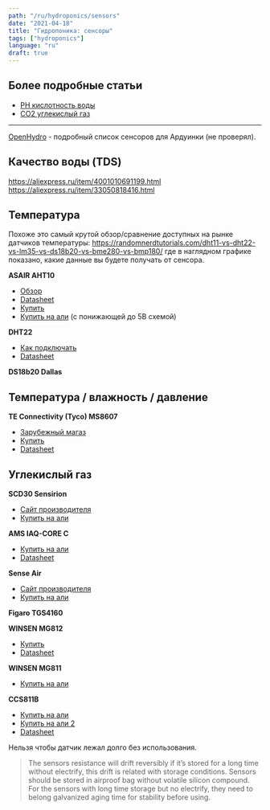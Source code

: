 ```yaml
---
path: "/ru/hydroponics/sensors"
date: "2021-04-18"
title: "Гидропоника: сенсоры"
tags: ["hydroponics"]
language: "ru"
draft: true
---
```


## Более подробные статьи

- [PH кислотность воды](/ru/hydroponics/sensors/ph)
- [CO2 углекислый газ](/ru/hydroponics/sensors/co2)

----

[OpenHydro](https://github.com/Cribstone/OpenHydro) - подробный список сенсоров для Ардуинки (не проверял).


## Качество воды (TDS)

https://aliexpress.ru/item/4001010691199.html
https://aliexpress.ru/item/33050818416.html


## Температура

Похоже это самый крутой обзор/сравнение доступных на рынке датчиков температуры: https://randomnerdtutorials.com/dht11-vs-dht22-vs-lm35-vs-ds18b20-vs-bme280-vs-bmp180/
где в наглядном графике показано, какие данные вы будете получать от сенсора.

**ASAIR AHT10**
- [Обзор](https://elchupanibrei.livejournal.com/53764.html)
- [Datasheet](https://server4.eca.ir/eshop/AHT10/Aosong_AHT10_en_draft_0c.pdf)
- [Купить](https://www.chipdip.ru/product1/8007154405)
- [Купить на али](https://aliexpress.ru/item/4000125526434.html) (с понижающей до 5В схемой)

**DHT22**
- [Как подключать](https://www.mouser.com/datasheet/2/737/dht-932870.pdf)
- [Datasheet](https://files.seeedstudio.com/wiki/Grove-Temperature_and_Humidity_Sensor_Pro/res/AM2302-EN.pdf)


**DS18b20 Dallas**

## Температура / влажность / давление

**TE Connectivity (Tyco) MS8607**
- [Зарубежный магаз](https://www.sparkfun.com/products/16298)
- [Купить](https://www.chipdip.ru/product/ms860702ba01-50)
- [Datasheet](http://www.farnell.com/datasheets/2301874.pdf)

## Углекислый газ

**SCD30 Sensirion**
- [Сайт производителя](https://www.sensirion.com/en/environmental-sensors/carbon-dioxide-sensors/carbon-dioxide-sensors-scd30/)
- [Купить на али](https://aliexpress.ru/item/1005001392172293.html)

**AMS IAQ-CORE C**
- [Купить на али](https://aliexpress.ru/item/33044332335.html)
- [Datasheet](https://www.compel.ru/item-pdf/c232e7e7dbddb20824a26cdc0f748bed/pn/ams~iaq-core-c.pdf)

**Sense Air**
- [Сайт производителя](https://senseair.com/products/size-counts/s8-residential/)
- [Купить на али](https://aliexpress.ru/item/32863793412.html)

**Figaro TGS4160**

**WINSEN MG812**
- [Купить](https://www.chipdip.ru/product0/8000978122)
- [Datasheet](https://data.electronshik.ru/z/Datasheet/M/mg812-co2-manual-v1_1.pdf)

**WINSEN MG811**
- [Купить на али](https://aliexpress.ru/item/1005002212335911.html)

**CCS811B**
- [Купить на али](https://aliexpress.ru/item/1005001376765343.html)
- [Купить на али 2](https://aliexpress.ru/item/4000073907942.html)
- [Datasheet](https://cdn.compacttool.ru/downloads/CCS811_Datasheet.pdf)

Нельзя чтобы датчик лежал долго без использования.

> The sensors resistance will drift reversibly if it’s stored for a long time without electrify, this drift is related with storage conditions. Sensors should be stored in airproof bag without volatile silicon compound. For the sensors with long time storage but no electrify, they need to belong galvanized aging time for stability before using. 
